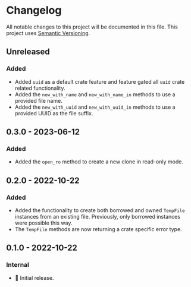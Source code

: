 # Changelog

All notable changes to this project will be documented in this file.
This project uses [Semantic Versioning](https://semver.org/spec/v2.0.0.html).

## Unreleased

### Added

- Added `uuid` as a default crate feature and feature gated all `uuid` crate related functionality.
- Added the `new_with_name` and `new_with_name_in` methods to use a provided file name.
- Added the `new_with_uuid` and `new_with_uuid_in` methods to use a provided UUID
  as the file suffix.

## 0.3.0 - 2023-06-12

### Added

- Added the `open_ro` method to create a new clone in read-only mode.

## 0.2.0 - 2022-10-22

### Added

- Added the functionality to create both borrowed and owned `TempFile` instances
  from an existing file. Previously, only borrowed instances were possible this way.
- The `TempFile` methods are now returning a crate specific error type.

## 0.1.0 - 2022-10-22

### Internal

- 🎉 Initial release.
